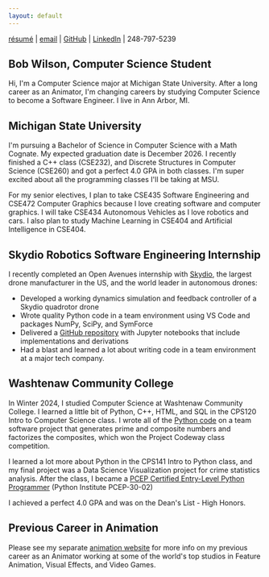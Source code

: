 ```yaml
---
layout: default
---
```


<a href="https://bobgwilson.github.io/bob-wilson-resume-computer-science.pdf" target="_blank">résumé</a> | [email](mailto:bobgwilson.cs@gmail.com) | <a href="https://github.com/bobgwilson/" target="_blank">GitHub</a> | <a href="https://www.linkedin.com/in/bobgwilson/" target="_blank">LinkedIn</a> | 248-797-5239 

## Bob Wilson, Computer Science Student
Hi, I'm a Computer Science major at Michigan State University. After a long career as an Animator, I'm changing careers by studying Computer Science to become a Software Engineer. I live in Ann Arbor, MI.

## Michigan State University
I'm pursuing a Bachelor of Science in Computer Science with a Math Cognate. My expected graduation date is December 2026. I recently finished a C++ class (CSE232), and Discrete Structures in Computer Science (CSE260) and got a perfect 4.0 GPA in both classes. I'm super excited about all the programming classes I'll be taking at MSU.

For my senior electives, I plan to take CSE435 Software Engineering and CSE472 Computer Graphics because I love creating software and computer graphics. I will take CSE434 Autonomous Vehicles as I love robotics and cars. I also plan to study Machine Learning in CSE404 and Artificial Intelligence in CSE404.

## Skydio Robotics Software Engineering Internship

I recently completed an Open Avenues internship with <a href="https://www.skydio.com/" target="_blank">Skydio</a>, the largest drone manufacturer in the US, and the world leader in autonomous drones:

* Developed a working dynamics simulation and feedback controller of a Skydio quadrotor drone
* Wrote quality Python code in a team environment using VS Code and packages NumPy, SciPy, and SymForce
* Delivered a <a href="https://github.com/bobgwilson/skydio-quadrotor/" target="_blank">GitHub repository</a> with Jupyter notebooks that include implementations and derivations
* Had a blast and learned a lot about writing code in a team environment at a major tech company.


## Washtenaw Community College
In Winter 2024, I studied Computer Science at Washtenaw Community College. I learned a little bit of Python, C++, HTML, and SQL in the CPS120 Intro to Computer Science class. I wrote all of the <a href="https://github.com/bobgwilson/prime-numbers/blob/main/prime_numbers.py" target="_blank">Python code</a> on a team software project that generates prime and composite numbers and factorizes the composites, which won the Project Codeway class competition.

I learned a lot more about Python in the CPS141 Intro to Python class, and my final project was a Data Science Visualization project for crime statistics analysis. After the class, I became a <a href="https://verify.openedg.org/?id=WLFT.A1TC.sJXu" target="_blank">PCEP Certified Entry-Level Python Programmer</a> (Python Institute PCEP-30-02)


I achieved a perfect 4.0 GPA and was on the Dean's List - High Honors.


## Previous Career in Animation

Please see my separate <a href="http://www.bobwilsonanimation.com/" target="_blank">animation website</a> for more info on my previous career as an Animator working at some of the world's top studios in Feature Animation, Visual Effects, and Video Games.

